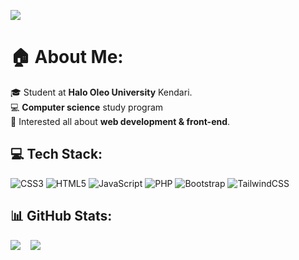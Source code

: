 [![](https://visitcount.itsvg.in/api?id=fajritaridala&icon=0&color=0)](https://visitcount.itsvg.in)

# 🏠 About Me:
🎓 Student at **Halo Oleo University** Kendari.<br>💻 **Computer science** study program<br>🤖 Interested all about **web development & front-end**.
<br>


## 💻 Tech Stack:
![CSS3](https://img.shields.io/badge/css3-%231572B6.svg?style=for-the-badge&logo=css3&logoColor=white) ![HTML5](https://img.shields.io/badge/html5-%23E34F26.svg?style=for-the-badge&logo=html5&logoColor=white) ![JavaScript](https://img.shields.io/badge/javascript-%23323330.svg?style=for-the-badge&logo=javascript&logoColor=%23F7DF1E) ![PHP](https://img.shields.io/badge/php-%23777BB4.svg?style=for-the-badge&logo=php&logoColor=white) ![Bootstrap](https://img.shields.io/badge/bootstrap-%238511FA.svg?style=for-the-badge&logo=bootstrap&logoColor=white) ![TailwindCSS](https://img.shields.io/badge/tailwindcss-%2338B2AC.svg?style=for-the-badge&logo=tailwind-css&logoColor=white) 
## 📊 GitHub Stats:

![](https://github-readme-stats.vercel.app/api?username=fajritaridala&theme=github_dark&hide_border=false&include_all_commits=true&count_private=false)&nbsp;&nbsp;&nbsp;
![](https://github-readme-stats.vercel.app/api/top-langs/?username=fajritaridala&theme=github_dark&hide_border=false&include_all_commits=true&count_private=false&layout=compact)


<!-- Proudly created with GPRM ( https://gprm.itsvg.in ) -->

